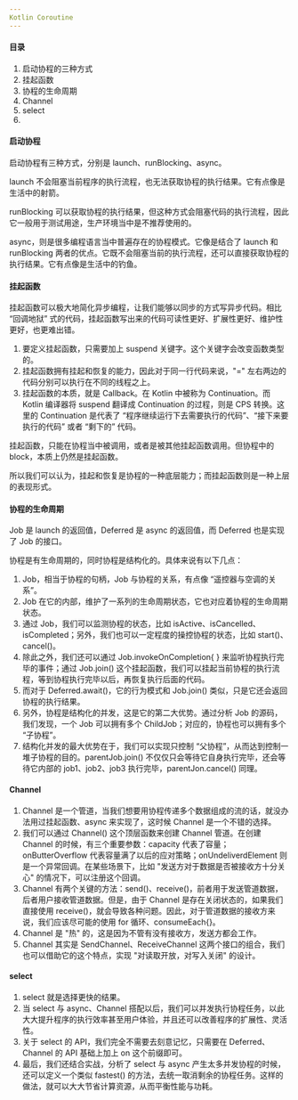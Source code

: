 ```yaml
---
Kotlin Coroutine
---
```


#### 目录

1. 启动协程的三种方式
2. 挂起函数
2. 协程的生命周期
2. Channel
2. select
2. 

#### 启动协程

启动协程有三种方式，分别是 launch、runBlocking、async。

launch 不会阻塞当前程序的执行流程，也无法获取协程的执行结果。它有点像是生活中的射箭。

runBlocking 可以获取协程的执行结果，但这种方式会阻塞代码的执行流程，因此它一般用于测试用途，生产环境当中是不推荐使用的。

async，则是很多编程语言当中普遍存在的协程模式。它像是结合了 launch 和 runBlocking 两者的优点。它既不会阻塞当前的执行流程，还可以直接获取协程的执行结果。它有点像是生活中的钓鱼。

#### 挂起函数

挂起函数可以极大地简化异步编程，让我们能够以同步的方式写异步代码。相比 “回调地狱” 式的代码，挂起函数写出来的代码可读性更好、扩展性更好、维护性更好，也更难出错。

1. 要定义挂起函数，只需要加上 suspend 关键字。这个关键字会改变函数类型的。
2. 挂起函数拥有挂起和恢复的能力，因此对于同一行代码来说，"=" 左右两边的代码分别可以执行在不同的线程之上。
3. 挂起函数的本质，就是 Callback。在 Kotlin 中被称为 Continuation。而 Kotlin 编译器将 suspend 翻译成 Continuation 的过程，则是 CPS 转换。这里的 Continuation 是代表了 “程序继续运行下去需要执行的代码”、“接下来要执行的代码” 或者 “剩下的” 代码。

挂起函数，只能在协程当中被调用，或者是被其他挂起函数调用。但协程中的 block，本质上仍然是挂起函数。

所以我们可以认为，挂起和恢复是协程的一种底层能力；而挂起函数则是一种上层的表现形式。

#### 协程的生命周期

Job 是 launch 的返回值，Deferred 是 async 的返回值，而 Deferred 也是实现了 Job 的接口。

协程是有生命周期的，同时协程是结构化的。具体来说有以下几点：

1. Job，相当于协程的句柄，Job 与协程的关系，有点像 “遥控器与空调的关系”。
2. Job 在它的内部，维护了一系列的生命周期状态，它也对应着协程的生命周期状态。
3. 通过 Job，我们可以监测协程的状态，比如 isActive、isCancelled、isCompleted；另外，我们也可以一定程度的操控协程的状态，比如 start()、cancel()。
4. 除此之外，我们还可以通过 Job.invokeOnCompletion{ } 来监听协程执行完毕的事件；通过 Job.join() 这个挂起函数，我们可以挂起当前协程的执行流程，等到协程执行完毕以后，再恢复执行后面的代码。
5. 而对于 Deferred.await()，它的行为模式和 Job.join() 类似，只是它还会返回协程的执行结果。
6. 另外，协程是结构化的并发，这是它的第二大优势。通过分析 Job 的源码，我们发现，一个 Job 可以拥有多个 ChildJob；对应的，协程也可以拥有多个 “子协程”。
7. 结构化并发的最大优势在于，我们可以实现只控制 “父协程”，从而达到控制一堆子协程的目的。parentJob.join() 不仅仅只会等待它自身执行完毕，还会等待它内部的 job1、job2、job3 执行完毕，parentJon.cancel() 同理。

#### Channel

1. Channel 是一个管道，当我们想要用协程传递多个数据组成的流的话，就没办法用过挂起函数、async 来实现了，这时候 Channel 是一个不错的选择。
2. 我们可以通过 Channel() 这个顶层函数来创建 Channel 管道。在创建 Channel 的时候，有三个重要参数：capacity 代表了容量；onButterOverflow 代表容量满了以后的应对策略；onUndeliverdElement 则是一个异常回调。在某些场景下，比如 "发送方对于数据是否被接收方十分关心" 的情况下，可以注册这个回调。
3. Channel 有两个关键的方法：send()、receive()，前者用于发送管道数据，后者用户接收管道数据。但是，由于 Channel 是存在关闭状态的，如果我们直接使用 receive()，就会导致各种问题。因此，对于管道数据的接收方来说，我们应该尽可能的使用 for 循环、consumeEach{}。
4. Channel 是 "热" 的，这是因为不管有没有接收方，发送方都会工作。
5. Channel 其实是 SendChannel、ReceiveChannel 这两个接口的组合，我们也可以借助它的这个特点，实现 "对读取开放，对写入关闭" 的设计。

#### select

1. select 就是选择更快的结果。
2. 当 select 与 async、Channel 搭配以后，我们可以并发执行协程任务，以此大大提升程序的执行效率甚至用户体验，并且还可以改善程序的扩展性、灵活性。
3. 关于 select 的 API，我们完全不需要去刻意记忆，只需要在 Deferred、Channel 的 API 基础上加上 on 这个前缀即可。
4. 最后，我们还结合实战，分析了 select 与 async 产生太多并发协程的时候，还可以定义一个类似 fastest() 的方法，去统一取消剩余的协程任务。这样的做法，就可以大大节省计算资源，从而平衡性能与功耗。
